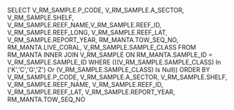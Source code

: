 
SELECT V_RM_SAMPLE.P_CODE, V_RM_SAMPLE.A_SECTOR, V_RM_SAMPLE.SHELF, V_RM_SAMPLE.REEF_NAME,V_RM_SAMPLE.REEF_ID, V_RM_SAMPLE.REEF_LONG,
  V_RM_SAMPLE.REEF_LAT, V_RM_SAMPLE.REPORT_YEAR, RM_MANTA.TOW_SEQ_NO, RM_MANTA.LIVE_CORAL, V_RM_SAMPLE.SAMPLE_CLASS
FROM RM_MANTA INNER JOIN V_RM_SAMPLE ON RM_MANTA.SAMPLE_ID = V_RM_SAMPLE.SAMPLE_ID
WHERE (((V_RM_SAMPLE.SAMPLE_CLASS) In ('K','C','G','Z') Or (V_RM_SAMPLE.SAMPLE_CLASS) Is Null))
ORDER BY V_RM_SAMPLE.P_CODE, V_RM_SAMPLE.A_SECTOR, V_RM_SAMPLE.SHELF, V_RM_SAMPLE.REEF_NAME, V_RM_SAMPLE.REEF_ID, V_RM_SAMPLE.REEF_LAT,
  V_RM_SAMPLE.REPORT_YEAR, RM_MANTA.TOW_SEQ_NO
